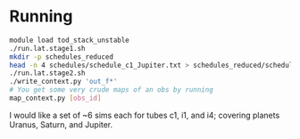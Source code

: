 # Running

```sh
module load tod_stack_unstable
./run.lat.stage1.sh
mkdir -p schedules_reduced
head -n 4 schedules/schedule_c1_Jupiter.txt > schedules_reduced/schedule_c1_Jupiter.txt
./run.lat.stage2.sh
./write_context.py 'out_f*'
# You get some very crude maps of an obs by running
map_context.py [obs_id]
```

I would like a set of ~6 sims each for tubes c1, i1, and i4; covering planets Uranus, Saturn, and Jupiter.
